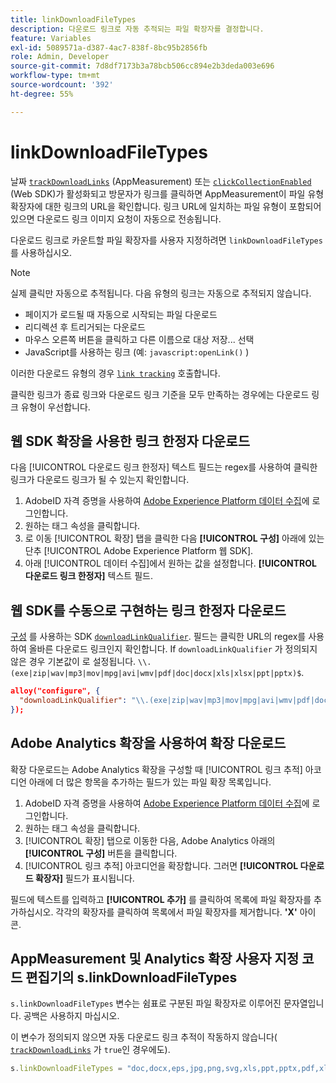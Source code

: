 ```yaml
---
title: linkDownloadFileTypes
description: 다운로드 링크로 자동 추적되는 파일 확장자를 결정합니다.
feature: Variables
exl-id: 5089571a-d387-4ac7-838f-8bc95b2856fb
role: Admin, Developer
source-git-commit: 7d8df7173b3a78bcb506cc894e2b3deda003e696
workflow-type: tm+mt
source-wordcount: '392'
ht-degree: 55%

---
```


# linkDownloadFileTypes

날짜 [`trackDownloadLinks`](trackdownloadlinks.md) (AppMeasurement) 또는 [`clickCollectionEnabled`](trackdownloadlinks.md) (Web SDK)가 활성화되고 방문자가 링크를 클릭하면 AppMeasurement이 파일 유형 확장자에 대한 링크의 URL을 확인합니다. 링크 URL에 일치하는 파일 유형이 포함되어 있으면 다운로드 링크 이미지 요청이 자동으로 전송됩니다.

다운로드 링크로 카운트할 파일 확장자를 사용자 지정하려면 `linkDownloadFileTypes` 를 사용하십시오.

>[!NOTE]
>
>실제 클릭만 자동으로 추적됩니다. 다음 유형의 링크는 자동으로 추적되지 않습니다.
>
>* 페이지가 로드될 때 자동으로 시작되는 파일 다운로드
>* 리디렉션 후 트리거되는 다운로드
>* 마우스 오른쪽 버튼을 클릭하고 다른 이름으로 대상 저장... 선택
>* JavaScript를 사용하는 링크 (예: `javascript:openLink()` )
>
>이러한 다운로드 유형의 경우 [`link tracking`](../functions/tl-method.md) 호출합니다.

클릭한 링크가 종료 링크와 다운로드 링크 기준을 모두 만족하는 경우에는 다운로드 링크 유형이 우선합니다.

## 웹 SDK 확장을 사용한 링크 한정자 다운로드

다음 [!UICONTROL 다운로드 링크 한정자] 텍스트 필드는 regex를 사용하여 클릭한 링크가 다운로드 링크가 될 수 있는지 확인합니다.

1. AdobeID 자격 증명을 사용하여 [Adobe Experience Platform 데이터 수집](https://experience.adobe.com/data-collection)에 로그인합니다.
1. 원하는 태그 속성을 클릭합니다.
1. 로 이동 [!UICONTROL 확장] 탭을 클릭한 다음 **[!UICONTROL 구성]** 아래에 있는 단추 [!UICONTROL Adobe Experience Platform 웹 SDK].
1. 아래 [!UICONTROL 데이터 수집]에서 원하는 값을 설정합니다. **[!UICONTROL 다운로드 링크 한정자]** 텍스트 필드.

## 웹 SDK를 수동으로 구현하는 링크 한정자 다운로드

[구성](https://experienceleague.adobe.com/docs/experience-platform/edge/fundamentals/configuring-the-sdk.html?lang=ko-KR) 를 사용하는 SDK [`downloadLinkQualifier`](https://experienceleague.adobe.com/docs/experience-platform/edge/data-collection/track-links.html#automaticLinkTracking). 필드는 클릭한 URL의 regex를 사용하여 올바른 다운로드 링크인지 확인합니다. If `downloadLinkQualifier` 가 정의되지 않은 경우 기본값이 로 설정됩니다. `\\.(exe|zip|wav|mp3|mov|mpg|avi|wmv|pdf|doc|docx|xls|xlsx|ppt|pptx)$`.

```json
alloy("configure", {
  "downloadLinkQualifier": "\\.(exe|zip|wav|mp3|mov|mpg|avi|wmv|pdf|doc|docx|xls|xlsx|ppt|pptx)$"
});
```

## Adobe Analytics 확장을 사용하여 확장 다운로드

확장 다운로드는 Adobe Analytics 확장을 구성할 때 [!UICONTROL 링크 추적] 아코디언 아래에 더 많은 항목을 추가하는 필드가 있는 파일 확장 목록입니다.

1. AdobeID 자격 증명을 사용하여 [Adobe Experience Platform 데이터 수집](https://experience.adobe.com/data-collection)에 로그인합니다.
2. 원하는 태그 속성을 클릭합니다.
3.  [!UICONTROL 확장] 탭으로 이동한 다음, Adobe Analytics 아래의 **[!UICONTROL 구성]** 버튼을 클릭합니다.
4.  [!UICONTROL 링크 추적] 아코디언을 확장합니다. 그러면 **[!UICONTROL 다운로드 확장자]** 필드가 표시됩니다.

필드에 텍스트를 입력하고 **[!UICONTROL 추가]** 를 클릭하여 목록에 파일 확장자를 추가하십시오. 각각의 확장자를 클릭하여 목록에서 파일 확장자를 제거합니다. **&#39;X&#39;** 아이콘.

## AppMeasurement 및 Analytics 확장 사용자 지정 코드 편집기의 s.linkDownloadFileTypes

 `s.linkDownloadFileTypes` 변수는 쉼표로 구분된 파일 확장자로 이루어진 문자열입니다. 공백은 사용하지 마십시오.

이 변수가 정의되지 않으면 자동 다운로드 링크 추적이 작동하지 않습니다( [`trackDownloadLinks`](trackdownloadlinks.md) 가 `true`인 경우에도).

```js
s.linkDownloadFileTypes = "doc,docx,eps,jpg,png,svg,xls,ppt,pptx,pdf,xlsx,tab,csv,zip,txt,vsd,vxd,xml,js,css,rar,exe,wma,mov,avi,wmv,mp3,wav,m4v";
```
